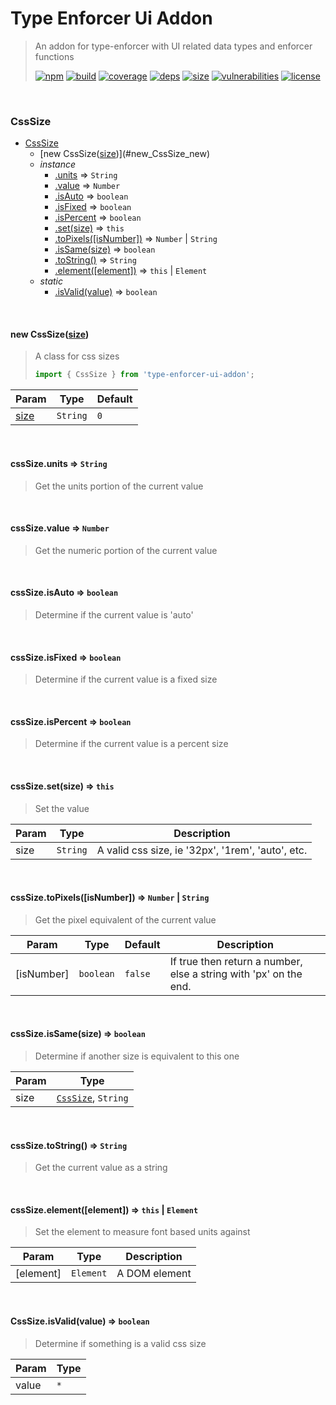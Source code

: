 # Type Enforcer Ui Addon

> An addon for type-enforcer with UI related data types and enforcer functions
>
> [![npm][npm]][npm-url]
[![build][build]][build-url]
[![coverage][coverage]][coverage-url]
[![deps][deps]][deps-url]
[![size][size]][size-url]
[![vulnerabilities][vulnerabilities]][vulnerabilities-url]
[![license][license]][license-url]


<br><a name="CssSize"></a>

### CssSize

* [CssSize](#CssSize)
    * [new CssSize([size])](#new_CssSize_new)
    * _instance_
        * [.units](#CssSize+units) ⇒ <code>String</code>
        * [.value](#CssSize+value) ⇒ <code>Number</code>
        * [.isAuto](#CssSize+isAuto) ⇒ <code>boolean</code>
        * [.isFixed](#CssSize+isFixed) ⇒ <code>boolean</code>
        * [.isPercent](#CssSize+isPercent) ⇒ <code>boolean</code>
        * [.set(size)](#CssSize+set) ⇒ <code>this</code>
        * [.toPixels([isNumber])](#CssSize+toPixels) ⇒ <code>Number</code> \| <code>String</code>
        * [.isSame(size)](#CssSize+isSame) ⇒ <code>boolean</code>
        * [.toString()](#CssSize+toString) ⇒ <code>String</code>
        * [.element([element])](#CssSize+element) ⇒ <code>this</code> \| <code>Element</code>
    * _static_
        * [.isValid(value)](#CssSize.isValid) ⇒ <code>boolean</code>


<br><a name="new_CssSize_new"></a>

#### new CssSize([size])
> A class for css sizes> > ``` javascript> import { CssSize } from 'type-enforcer-ui-addon';> ```


| Param | Type | Default |
| --- | --- | --- |
| [size] | <code>String</code> | <code>0</code> | 


<br><a name="CssSize+units"></a>

#### cssSize.units ⇒ <code>String</code>
> Get the units portion of the current value


<br><a name="CssSize+value"></a>

#### cssSize.value ⇒ <code>Number</code>
> Get the numeric portion of the current value


<br><a name="CssSize+isAuto"></a>

#### cssSize.isAuto ⇒ <code>boolean</code>
> Determine if the current value is 'auto'


<br><a name="CssSize+isFixed"></a>

#### cssSize.isFixed ⇒ <code>boolean</code>
> Determine if the current value is a fixed size


<br><a name="CssSize+isPercent"></a>

#### cssSize.isPercent ⇒ <code>boolean</code>
> Determine if the current value is a percent size


<br><a name="CssSize+set"></a>

#### cssSize.set(size) ⇒ <code>this</code>
> Set the value


| Param | Type | Description |
| --- | --- | --- |
| size | <code>String</code> | A valid css size, ie '32px', '1rem', 'auto', etc. |


<br><a name="CssSize+toPixels"></a>

#### cssSize.toPixels([isNumber]) ⇒ <code>Number</code> \| <code>String</code>
> Get the pixel equivalent of the current value


| Param | Type | Default | Description |
| --- | --- | --- | --- |
| [isNumber] | <code>boolean</code> | <code>false</code> | If true then return a number, else a string with 'px' on the end. |


<br><a name="CssSize+isSame"></a>

#### cssSize.isSame(size) ⇒ <code>boolean</code>
> Determine if another size is equivalent to this one


| Param | Type |
| --- | --- |
| size | [<code>CssSize</code>](#CssSize), <code>String</code> | 


<br><a name="CssSize+toString"></a>

#### cssSize.toString() ⇒ <code>String</code>
> Get the current value as a string


<br><a name="CssSize+element"></a>

#### cssSize.element([element]) ⇒ <code>this</code> \| <code>Element</code>
> Set the element to measure font based units against


| Param | Type | Description |
| --- | --- | --- |
| [element] | <code>Element</code> | A DOM element |


<br><a name="CssSize.isValid"></a>

#### CssSize.isValid(value) ⇒ <code>boolean</code>
> Determine if something is a valid css size


| Param | Type |
| --- | --- |
| value | <code>\*</code> | 


[npm]: https://img.shields.io/npm/v/type-enforcer-ui-addon.svg
[npm-url]: https://npmjs.com/package/type-enforcer-ui-addon
[build]: https://travis-ci.org/DarrenPaulWright/type-enforcer-ui-addon.svg?branch&#x3D;master
[build-url]: https://travis-ci.org/DarrenPaulWright/type-enforcer-ui-addon
[coverage]: https://coveralls.io/repos/github/DarrenPaulWright/type-enforcer-ui-addon/badge.svg?branch&#x3D;master
[coverage-url]: https://coveralls.io/github/DarrenPaulWright/type-enforcer-ui-addon?branch&#x3D;master
[deps]: https://david-dm.org/darrenpaulwright/type-enforcer-ui-addon.svg
[deps-url]: https://david-dm.org/darrenpaulwright/type-enforcer-ui-addon
[size]: https://packagephobia.now.sh/badge?p&#x3D;type-enforcer-ui-addon
[size-url]: https://packagephobia.now.sh/result?p&#x3D;type-enforcer-ui-addon
[vulnerabilities]: https://snyk.io/test/github/DarrenPaulWright/type-enforcer-ui-addon/badge.svg?targetFile&#x3D;package.json
[vulnerabilities-url]: https://snyk.io/test/github/DarrenPaulWright/type-enforcer-ui-addon?targetFile&#x3D;package.json
[license]: https://img.shields.io/github/license/DarrenPaulWright/type-enforcer-ui-addon.svg
[license-url]: https://npmjs.com/package/type-enforcer-ui-addon/LICENSE.md
